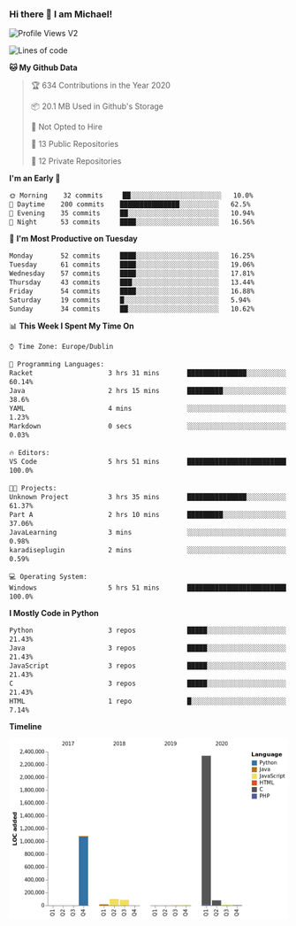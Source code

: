 ### Hi there 👋 I am Michael!

![Profile Views V2](https://komarev.com/ghpvc/?username=AppDevMichael)

<!--START_SECTION:waka-->
![Lines of code](https://img.shields.io/badge/From%20Hello%20World%20I%27ve%20Written-11.8%20million%20lines%20of%20code-blue)

**🐱 My Github Data** 

> 🏆 634 Contributions in the Year 2020
 > 
> 📦 20.1 MB Used in Github's Storage 
 > 
> 🚫 Not Opted to Hire
 > 
> 📜 13 Public Repositories 
 > 
> 🔑 12 Private Repositories  

**I'm an Early 🐤** 

```text
🌞 Morning    32 commits     ██░░░░░░░░░░░░░░░░░░░░░░░   10.0% 
🌆 Daytime    200 commits    ███████████████░░░░░░░░░░   62.5% 
🌃 Evening    35 commits     ██░░░░░░░░░░░░░░░░░░░░░░░   10.94% 
🌙 Night      53 commits     ████░░░░░░░░░░░░░░░░░░░░░   16.56%

```
📅 **I'm Most Productive on Tuesday** 

```text
Monday       52 commits     ████░░░░░░░░░░░░░░░░░░░░░   16.25% 
Tuesday      61 commits     ████░░░░░░░░░░░░░░░░░░░░░   19.06% 
Wednesday    57 commits     ████░░░░░░░░░░░░░░░░░░░░░   17.81% 
Thursday     43 commits     ███░░░░░░░░░░░░░░░░░░░░░░   13.44% 
Friday       54 commits     ████░░░░░░░░░░░░░░░░░░░░░   16.88% 
Saturday     19 commits     █░░░░░░░░░░░░░░░░░░░░░░░░   5.94% 
Sunday       34 commits     ██░░░░░░░░░░░░░░░░░░░░░░░   10.62%

```


📊 **This Week I Spent My Time On** 

```text
⌚︎ Time Zone: Europe/Dublin

💬 Programming Languages: 
Racket                   3 hrs 31 mins       ███████████████░░░░░░░░░░   60.14% 
Java                     2 hrs 15 mins       █████████░░░░░░░░░░░░░░░░   38.6% 
YAML                     4 mins              ░░░░░░░░░░░░░░░░░░░░░░░░░   1.23% 
Markdown                 0 secs              ░░░░░░░░░░░░░░░░░░░░░░░░░   0.03%

🔥 Editors: 
VS Code                  5 hrs 51 mins       █████████████████████████   100.0%

🐱‍💻 Projects: 
Unknown Project          3 hrs 35 mins       ███████████████░░░░░░░░░░   61.37% 
Part A                   2 hrs 10 mins       █████████░░░░░░░░░░░░░░░░   37.06% 
JavaLearning             3 mins              ░░░░░░░░░░░░░░░░░░░░░░░░░   0.98% 
karadiseplugin           2 mins              ░░░░░░░░░░░░░░░░░░░░░░░░░   0.59%

💻 Operating System: 
Windows                  5 hrs 51 mins       █████████████████████████   100.0%

```

**I Mostly Code in Python** 

```text
Python                   3 repos             █████░░░░░░░░░░░░░░░░░░░░   21.43% 
Java                     3 repos             █████░░░░░░░░░░░░░░░░░░░░   21.43% 
JavaScript               3 repos             █████░░░░░░░░░░░░░░░░░░░░   21.43% 
C                        3 repos             █████░░░░░░░░░░░░░░░░░░░░   21.43% 
HTML                     1 repo              █░░░░░░░░░░░░░░░░░░░░░░░░   7.14%

```


**Timeline**

![Chart not found](https://raw.githubusercontent.com/AppDevMichael/AppDevMichael/master/charts/bar_graph.png) 


<!--END_SECTION:waka-->

